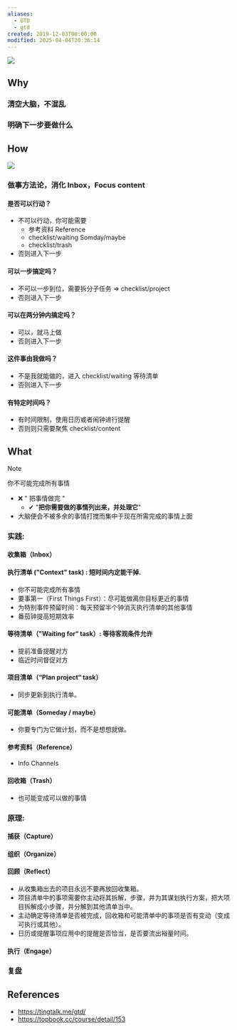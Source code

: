```yaml
---
aliases:
  - GTD
  - gtd
created: 2019-12-03T00:00:00
modified: 2025-04-04T20:36:14
---
```


 ![](https://raw.githack.com/bGZo/assets/dev/2024/topbook-gtd-fs8.png)

## Why
### 清空大脑，不混乱
### 明确下一步要做什么
## How

![](https://raw.githack.com/bGZo/assets/dev/2024/gtd-thing-time-manage.png)

### 做事方法论，消化 Inbox，Focus content
#### 是否可以行动？

- 不可以行动，你可能需要
    - 参考资料 Reference
    - checklist/waiting Somday/maybe
    - checklist/trash
- 否则进入下一步

#### 可以一步搞定吗？
- 不可以一步到位，需要拆分子任务 => checklist/project
- 否则进入下一步

#### 可以在两分钟内搞定吗？
- 可以，就马上做
- 否则进入下一步

#### 这件事由我做吗？
- 不是我就能做的，进入 checklist/waiting 等待清单
- 否则进入下一步

#### 有特定时间吗？
- 有时间限制，使用日历或者闹钟进行提醒
- 否则则只需要聚焦 checklist/content

## What

> [!note]
> 你不可能完成所有事情

- ❌ " 把事情做完 "
    - ✔ "**把你需要做的事情列出来，并处理它**"
- 大脑便会不被多余的事情打搅而集中于现在所需完成的事情上面

### **实践**:
#### **收集箱（Inbox）**
#### 执行清单 ("Context" task) : 短时间内定能干掉.
- 你不可能完成所有事情
- 要事第一（First Things First）：尽可能做离你目标更近的事情
- 为特别事件预留时间：每天预留半个钟消灭执行清单的其他事情
- 番茄钟提高短期效率

#### 等待清单（"Waiting for“ task）: 等待客观条件允许
- 提前准备提醒对方
- 临近时间督促对方

#### 项目清单（“Plan project“ task）
- 同步更新到执行清单。

#### 可能清单（Someday / maybe）
- 你要专门为它做计划，而不是想想就做。

#### 参考资料（Reference）
- Info Channels

#### 回收箱（Trash）
- 也可能变成可以做的事情

### **原理**:
#### **捕获（Capture）**
#### **组织（Organize）**
#### **回顾（Reflect）**
- 从收集箱出去的项目永远不要再放回收集箱。
- 项目清单中的事项需要你主动将其拆解，步骤，并为其谋划执行方案，把大项目拆解成小步骤，并分解到其他清单当中。
- 主动确定等待清单是否被完成，回收箱和可能清单中的事项是否有变动（变成可执行或其他）。
- 日历或提醒事项应用中的提醒是否恰当，是否要流出裕量时间。

#### **执行（Engage）**
### **复盘**
## References

  - https://tingtalk.me/gtd/
  - https://topbook.cc/course/detail/153
